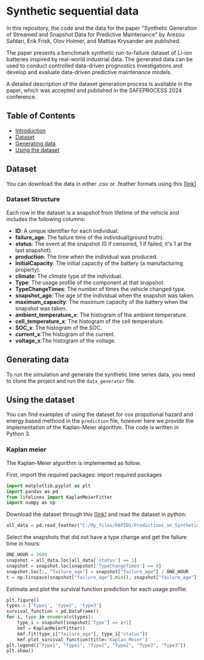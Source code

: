 # Synthetic sequential data

In this repository, the code and the data for the paper "Synthetic Generation of Streamed and Snapshot Data for Predictive Maintenance" by Arezou Safdari, Erik Frisk, Olov Holmer, and Mattias Krysander are published.

The paper presents a benchmark synthetic run-to-failure dataset of Li-ion batteries inspired by real-world industrial data. 
The generated data can be used to conduct controlled data-driven prognostics investigations and develop and evaluate data-driven predictive maintenance models.

A detailed description of the dataset generation process is available in the paper, which was accepted and published in the SAFEPROCESS 2024 conference.

## Table of Contents

- [Introduction](#introduction)
- [Dataset](#dataset)
- [Generating data](#generating-data)
- [Using the dataset](#using-the-dataset)



## Dataset

You can download the data in either .csv or .feather formats using this [[link](https://liuonline-my.sharepoint.com/:f:/g/personal/aresa40_liu_se/Em1T3eVLfTlCm6uubcOqxEIBNvSkRah-9k_K0TfztOkOKw?e=MJwlQl)]

### Dataset Structure

Each row in the dataset is a snapshot from lifetime of the vehicle and includes the following columns:

- **ID**: A unique identifier for each individual.
- **failure_age**: The failure time of the individual(ground truth).
- **status**: The event at the snapshot (0 if censored, 1 if failed; it's 1 at the last snapshot).
- **production**: The time when the individual was produced.
- **InitialCapacity**: The initial capacity of the battery (a manufacturing property).
- **climate**: The climate type of the individual.
- **Type**: The usage profile of the component at that snapshot.
- **TypeChangeTimes**: The number of times the vehicle changed type.
- **snapshot_age**: The age of the individual when the snapshot was taken.
- **maximum_capacity**: The maximum capacity of the battery when the snapshot was taken.
- **ambient_temperature_x**: The histogram of the ambient temperature.
- **cell_temperature_x**: The histogram of the cell temperature.
- **SOC_x**: The histogram of the SOC.
- **current_x**:The histogram of the current.
- **voltage_x**:The histogram of the voltage.

## Generating data

To run the simulation and generate the synthetic time series data, you need to clone the project and run the `data_generator` file.

## Using the dataset

You can find examples of using the dataset for cox propotional hazard and energy based methood in the `prediction` file, however here we provide the implementation of the Kaplan-Meier algorithm. The code is written in Python 3.

### Kaplan meier
The Kaplan-Meier algorithm is implemented as follow. 

First, import the required packages:
import required packages 
```python
import matplotlib.pyplot as plt
import pandas as pd
from lifelines import KaplanMeierFitter
import numpy as np
```

Download the dataset through this [[link](https://liuonline-my.sharepoint.com/:f:/g/personal/aresa40_liu_se/Em1T3eVLfTlCm6uubcOqxEIBNvSkRah-9k_K0TfztOkOKw?e=MJwlQl)] and read the dataset in python: 

```python
all_data = pd.read_feather("C:/My_files/RAPIDS/Predictions_on_Synthetic_Data/Data/all_data.feather")
```

Select the snapshots that did not have a type change and get the failure time in hours:

```python
ONE_HOUR = 3600
snapshot = all_data.loc[all_data['status'] == 1]
snapshot = snapshot.loc[snapshot['TypeChangeTimes'] == 0]
snapshot.loc[:, "failure_age"] = snapshot["failure_age"] / ONE_HOUR
t = np.linspace(snapshot["failure_age"].min(), snapshot["failure_age"].max(), 1500)
```

Estimate and plot the survival function prediction for each usage profile:

```python
plt.figure()
types = ['type1', 'type2', 'type3']
survival_function = pd.DataFrame()
for i, type in enumerate(types):
    type_i = snapshot[snapshot['Type'] == i+1]
    kmf = KaplanMeierFitter()
    kmf.fit(type_i["failure_age"], type_i["status"])
    kmf.plot_survival_function(title='Kaplan_Meier')
plt.legend(["Type1", "Type1", "Type2", "Type2", "Type3", "Type3"])
plt.show()
```

